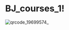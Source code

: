 # BJ_courses_1!

![qrcode_19699574_](https://user-images.githubusercontent.com/100371941/167619341-9b8c8f58-0e32-4fba-95de-1657671f70c2.png)
